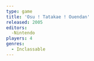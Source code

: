 ```yaml
---
type: game
title: 'Osu ! Tatakae ! Ouendan'
released: 2005
editors: 
  -Nintendo
players: 4
genres:
  - Inclassable
---
```

